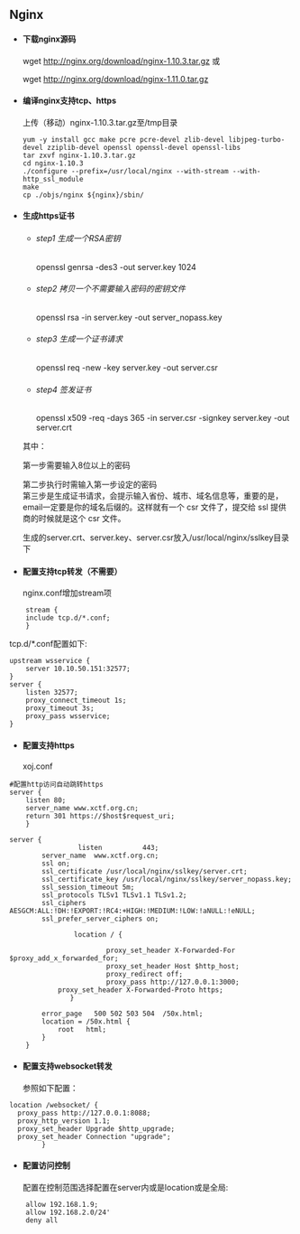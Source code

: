 ## Nginx

- ####  下载nginx源码

    wget http://nginx.org/download/nginx-1.10.3.tar.gz 或

    wget http://nginx.org/download/nginx-1.11.0.tar.gz

- ####  编译nginx支持tcp、https
    上传（移动）nginx-1.10.3.tar.gz至/tmp目录

    ```
    yum -y install gcc make pcre pcre-devel zlib-devel libjpeg-turbo-devel zziplib-devel openssl openssl-devel openssl-libs 
    tar zxvf nginx-1.10.3.tar.gz
    cd nginx-1.10.3
    ./configure --prefix=/usr/local/nginx --with-stream --with-http_ssl_module
    make
    cp ./objs/nginx ${nginx}/sbin/
    ```

- ####  生成https证书
    - ###### step1 生成一个RSA密钥

         openssl genrsa -des3 -out server.key 1024

    - ###### step2 拷贝一个不需要输入密码的密钥文件

        openssl rsa -in server.key -out server_nopass.key

    - ###### step3 生成一个证书请求

        openssl req -new -key server.key -out server.csr

    - ###### step4 签发证书

         openssl x509 -req -days 365 -in server.csr -signkey server.key -out server.crt

    其中：

    第一步需要输入8位以上的密码

    第二步执行时需输入第一步设定的密码
    ​    
    第三步是生成证书请求，会提示输入省份、城市、域名信息等，重要的是，email一定要是你的域名后缀的。这样就有一个 csr 文件了，提交给 ssl 提供商的时候就是这个 csr 文件。

    生成的server.crt、server.key、server.csr放入/usr/local/nginx/sslkey目录下

- ####  配置支持tcp转发（不需要）
  nginx.conf增加stream项
```
    stream {
    include tcp.d/*.conf;
    }
```
tcp.d/*.conf配置如下:
```
upstream wsservice {
	server 10.10.50.151:32577;
}
server {
	listen 32577;
	proxy_connect_timeout 1s;
	proxy_timeout 3s;
	proxy_pass wsservice;
}
```

- ####  配置支持https

  xoj.conf

```
#配置http访问自动跳转https
server {
	listen 80;
	server_name www.xctf.org.cn;
	return 301 https://$host$request_uri;
	}

server {
				 listen 	     443;
        server_name  www.xctf.org.cn;
        ssl on;
        ssl_certificate /usr/local/nginx/sslkey/server.crt;
        ssl_certificate_key /usr/local/nginx/sslkey/server_nopass.key;
        ssl_session_timeout 5m;
        ssl_protocols TLSv1 TLSv1.1 TLSv1.2;
        ssl_ciphers AESGCM:ALL:!DH:!EXPORT:!RC4:+HIGH:!MEDIUM:!LOW:!aNULL:!eNULL;
        ssl_prefer_server_ciphers on;

                location / {

                        proxy_set_header X-Forwarded-For $proxy_add_x_forwarded_for;
                        proxy_set_header Host $http_host;
                        proxy_redirect off;
                        proxy_pass http://127.0.0.1:3000;
			proxy_set_header X-Forwarded-Proto https; 
               }

        error_page   500 502 503 504  /50x.html;
        location = /50x.html {
            root   html;
        }
    }

```

- ####  配置支持websocket转发

	参照如下配置：
```
location /websocket/ {
  proxy_pass http://127.0.0.1:8088;
  proxy_http_version 1.1;
  proxy_set_header Upgrade $http_upgrade;
  proxy_set_header Connection "upgrade";
  		}
```

- ####  配置访问控制

	配置在控制范围选择配置在server内或是location或是全局:
```
	allow 192.168.1.9;
	allow 192.168.2.0/24'
	deny all
```
